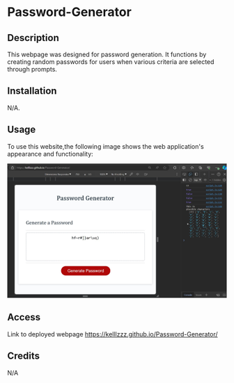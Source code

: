 # Password-Generator

## Description

This webpage was designed for  password generation. It functions by creating random passwords for users when various criteria are selected through prompts.

## Installation

N/A.

## Usage

To use this website,the following image shows the web application's appearance and functionality:

![when generate password button is clicked, a series of prompts display which creates a password based on the user's choice. when console is opened it shows the total number of characters required by the user, the values based on selected criteria and an array of plusible options to be selected from.](./Images/Screenshot.jpg)

## Access

Link to deployed webpage
https://kelllzzz.github.io/Password-Generator/

## Credits

N/A